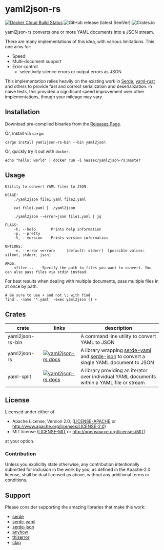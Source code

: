 # yaml2json-rs

[![Docker Cloud Build Status](https://img.shields.io/docker/cloud/build/nessex/yaml2json-rs?style=flat-square)](https://hub.docker.com/r/nessex/yaml2json-rs)
![GitHub release (latest SemVer)](https://img.shields.io/github/v/release/Nessex/yaml2json-rs?style=flat-square)
![Crates.io](https://img.shields.io/crates/l/yaml2json-rs-bin?style=flat-square)

yaml2json-rs converts one or more YAML documents into a JSON stream.

There are many implementations of this idea, with various limitations. This one aims for:
 - Speed
 - Multi-document support
 - Error control
     - selectively silence errors or output errors as JSON

This implementation relies heavily on the existing work in [Serde](https://github.com/serde-rs/serde), [yaml-rust](https://github.com/chyh1990/yaml-rust) and others to provide fast and correct serialization and deserialization. In naïve tests, this provided a significant speed improvement over other implementations, though your mileage may vary.

## Installation

Download pre-compiled binaries from the [Releases Page](https://github.com/Nessex/yaml2json-rs/releases/).

Or, install via `cargo`:
```
cargo install yaml2json-rs-bin --bin yaml2json
```

Or, quickly try it out with `docker`:
```
echo "hello: world" | docker run -i nessex/yaml2json-rs:master
```

## Usage
```
Utility to convert YAML files to JSON

USAGE:
    ./yaml2json file1.yaml file2.yaml

    cat file1.yaml | ./yaml2json

    ./yaml2json --error=json file1.yaml | jq

FLAGS:
    -h, --help       Prints help information
    -p, --pretty     
    -V, --version    Prints version information

OPTIONS:
    -e, --error <error>     [default: stderr]  [possible values: silent, stderr, json]

ARGS:
    <file>...    Specify the path to files you want to convert. You can also pass files via stdin instead.
```

For best results when dealing with multiple documents, pass multiple files in at once by path:

```
# Be sure to use + and not \; with find
find . -name '*.yaml' -exec yaml2json {} +
```

## Crates

| crate | links | description |
| --- | --- | --- |
| yaml2json-rs-bin |  | A command line utility to convert YAML to JSON |
| yaml2json-rs | [![yaml2json-rs docs](https://docs.rs/yaml2json-rs/badge.svg)](https://docs.rs/yaml2json-rs/) | A library wrapping [serde-yaml](https://github.com/dtolnay/serde-yaml) and [serde-json](https://github.com/serde-rs/json) to convert a single YAML document to JSON |
| yaml-split | [![yaml2json-rs docs](https://docs.rs/yaml-split/badge.svg)](https://docs.rs/yaml-split/) | A library providing an iterator over individual YAML documents within a YAML file or stream |

## License

Licensed under either of

 * Apache License, Version 2.0, ([LICENSE-APACHE](LICENSE-APACHE) or http://www.apache.org/licenses/LICENSE-2.0)
 * MIT license ([LICENSE-MIT](LICENSE-MIT) or http://opensource.org/licenses/MIT)

at your option.

### Contribution

Unless you explicitly state otherwise, any contribution intentionally submitted for inclusion in the work by you, as defined in the Apache-2.0 license, shall be dual licensed as above, without any additional terms or conditions.

## Support

Please consider supporting the amazing libraries that make this work:

 * [serde](https://github.com/serde-rs/serde)
 * [serde-yaml](https://github.com/dtolnay/serde-yaml)
 * [serde-json](https://github.com/serde-rs/json)
 * [anyhow](https://github.com/dtolnay/anyhow)
 * [thiserror](https://github.com/dtolnay/thiserror)
 * [clap](https://github.com/clap-rs/clap)

